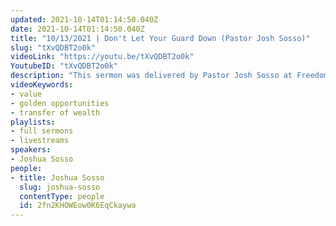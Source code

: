 ```yaml
---
updated: 2021-10-14T01:14:50.040Z
date: 2021-10-14T01:14:50.040Z
title: "10/13/2021 | Don't Let Your Guard Down (Pastor Josh Sosso)"
slug: "tXvQDBT2o0k"
videoLink: "https://youtu.be/tXvQDBT2o0k"
YoutubeID: "tXvQDBT2o0k"
description: "This sermon was delivered by Pastor Josh Sosso at Freedom Fellowship Church International on October 13th, 2021.  \n"
videoKeywords:
- value
- golden opportunities
- transfer of wealth
playlists:
- full sermons
- livestreams
speakers:
- Joshua Sosso
people:
- title: Joshua Sosso
  slug: joshua-sosso
  contentType: people
  id: 2fn2KHOWEow0K6EqCkaywa
---
```


